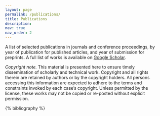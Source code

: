 ```yaml
---
layout: page
permalink: /publications/
title: Publications
description: 
nav: true
nav_order: 2
---
```

A list of selected publications in journals and conference proceedings, by year of publication for published articles, and year of submission for preprints. A full list of works is available on <a href="https://scholar.google.com/citations?user=xyfMMGIAAAAJ&hl=en">Google Scholar</a>.

*Copyright note.* This material is presented here to ensure timely dissemination of scholarly and technical work. Copyright and all rights therein are retained by authors or by the copyright holders. All persons accessing this information are expected to adhere to the terms and constraints invoked by each case’s copyright. Unless permitted by the license, these works may not be copied or re-posted without explicit permission.

<!-- _pages/publications.md -->
<div class="publications">

{% bibliography %}

</div>

